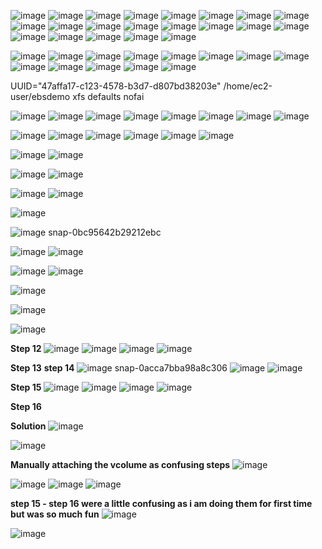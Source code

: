 ![image](https://github.com/user-attachments/assets/b26dea0f-7e02-45ee-95f1-a4d3c294207b)
![image](https://github.com/user-attachments/assets/e4399c86-3806-4487-a980-fb629db6394c)
![image](https://github.com/user-attachments/assets/25f9da20-2eec-4d8c-a8da-b5f462257046)
![image](https://github.com/user-attachments/assets/0c2b8a6a-1b91-4d2c-bc16-e456cb847ac5)
![image](https://github.com/user-attachments/assets/21731f6f-361d-41bc-a1d2-e1c901974bd0)
![image](https://github.com/user-attachments/assets/6e6ee672-a4e7-4afc-9115-f8410bfc6f09)
![image](https://github.com/user-attachments/assets/de5196b8-c38d-417a-ba12-6c9a213aaa94)
![image](https://github.com/user-attachments/assets/2abeb285-4274-4dbf-836b-d978442e0e13)
![image](https://github.com/user-attachments/assets/d0fb0b55-7251-454c-8b03-f38d5a0cc879)
![image](https://github.com/user-attachments/assets/4307a9e0-7a0a-42ab-a0ff-370e8296d409)
![image](https://github.com/user-attachments/assets/37bb147c-be69-40d9-9aaf-d219ef82e8ba)
![image](https://github.com/user-attachments/assets/5d0432e1-eb22-4242-85e1-e6d9f6e6bf6c)
![image](https://github.com/user-attachments/assets/0acb9df8-b7b5-4d9a-8e20-94f5fa2ed661)
![image](https://github.com/user-attachments/assets/3611e3fe-adbc-42cc-b0bc-de8859ed5268)
![image](https://github.com/user-attachments/assets/bed46afd-7e47-4434-991a-23d00d1f764b)
![image](https://github.com/user-attachments/assets/2c092495-6eee-4377-8285-f9a33326657e)
![image](https://github.com/user-attachments/assets/68d8a60a-44a2-4389-8431-1f29a8d447f0)
![image](https://github.com/user-attachments/assets/aa0503b1-502c-4aef-9a39-ddc3f130c52f)
![image](https://github.com/user-attachments/assets/4650a4a4-dfac-4013-b510-26fd619fe60c)
![image](https://github.com/user-attachments/assets/e239a0a7-351a-43dc-a077-93708041a3a2)
![image](https://github.com/user-attachments/assets/e9ed2cab-d5ab-41c7-a5a4-d25a2d32f485)

![image](https://github.com/user-attachments/assets/378257af-9b21-4012-a706-66056035b9cc)
![image](https://github.com/user-attachments/assets/9937b65d-ae81-4911-ac43-da97a2f0fff4)
![image](https://github.com/user-attachments/assets/4ddc3f35-9ac1-4b92-ac2b-41e3b689feb9)
![image](https://github.com/user-attachments/assets/3ab6f16d-5d4d-4ecd-8bb7-47994d535f9b)
![image](https://github.com/user-attachments/assets/89030563-b7dd-42ed-a06d-f877fe91ad4f)
![image](https://github.com/user-attachments/assets/8dba134d-ddb8-416f-beaf-e69475492c4a)
![image](https://github.com/user-attachments/assets/f045f01d-cd87-47c2-a2ed-75ee7b0bb84a)
![image](https://github.com/user-attachments/assets/d0ec0cdf-65c7-406e-b8db-d20ecf8ba4a0)
![image](https://github.com/user-attachments/assets/06495120-3595-46f2-a3f2-dbef077f43b2)
![image](https://github.com/user-attachments/assets/741b373f-da3a-44d8-a421-0567685e0d97)
![image](https://github.com/user-attachments/assets/a7024bed-412a-4884-9dc6-5863fe3f9b2d)
![image](https://github.com/user-attachments/assets/e759fbd7-55a0-4a2d-95f4-7c0839567f79)
![image](https://github.com/user-attachments/assets/d8e709ca-0b25-4cd7-922c-78e9c216b117)

UUID="47affa17-c123-4578-b3d7-d807bd38203e" /home/ec2-user/ebsdemo xfs defaults nofai

![image](https://github.com/user-attachments/assets/4321b4c5-c883-4fd5-ab82-c4aa4dcdf452)
![image](https://github.com/user-attachments/assets/9ef015f0-2596-4bb9-9627-64a93758457c)
![image](https://github.com/user-attachments/assets/724587dc-9072-4f9f-9cd4-5723dd2ead55)
![image](https://github.com/user-attachments/assets/1e92f638-fcea-473a-aea4-82c5a5a9bc1b)
![image](https://github.com/user-attachments/assets/2cd238c9-e43d-40ae-a710-28a4738d60b6)
![image](https://github.com/user-attachments/assets/b7bd5d31-ce08-409b-a2a5-84529aa4d962)
![image](https://github.com/user-attachments/assets/865bed85-84b7-426c-adda-2ea3907a1b88)
![image](https://github.com/user-attachments/assets/113b7b74-cae7-419b-9bc9-c5ff60fabdb7)

![image](https://github.com/user-attachments/assets/a078aa1a-94c7-4d94-bbc2-cb5d8ed8efa7)
![image](https://github.com/user-attachments/assets/4772581d-923f-4880-af5c-780c0aec31d9)
![image](https://github.com/user-attachments/assets/7c2572fc-ae00-459a-a2df-cc1fa3a79040)
![image](https://github.com/user-attachments/assets/53510a56-e639-4788-9717-a4cf37f19a12)
![image](https://github.com/user-attachments/assets/3244b1eb-d04d-460f-b0d4-fd71e8052d1c)
![image](https://github.com/user-attachments/assets/85f32d18-bbbd-485c-9f67-293725de342c)

![image](https://github.com/user-attachments/assets/9ac2432f-0bbc-41b3-b350-89ad83cd59f0)
![image](https://github.com/user-attachments/assets/4e2b881c-4329-4022-bf55-ed887dceb49e)

![image](https://github.com/user-attachments/assets/947c8f85-b70b-435b-ad88-7ce866849045)
![image](https://github.com/user-attachments/assets/32fb7e7e-b90d-4ddc-b829-efbf508ec203)

![image](https://github.com/user-attachments/assets/0bfee84a-55cb-4141-85f8-a7821125bdec)
![image](https://github.com/user-attachments/assets/ae5d8b1d-dd53-462d-bcfa-e62505569148)

![image](https://github.com/user-attachments/assets/107ecc69-19da-4bdf-a96f-7f3e2918eed4)

![image](https://github.com/user-attachments/assets/1a355f09-6e80-4d0b-a27c-db3448674a35)
snap-0bc95642b29212ebc

![image](https://github.com/user-attachments/assets/a2aad0b6-2061-4fa9-a185-614b8514f341)
![image](https://github.com/user-attachments/assets/8d7f9b85-2f81-466c-bcd8-1b4d3d93ec14)

![image](https://github.com/user-attachments/assets/a35a52ac-100d-4347-a0d8-7ec6a6af9f00)
![image](https://github.com/user-attachments/assets/d175f626-1f9e-4f14-8cf3-fb67115c7e14)

![image](https://github.com/user-attachments/assets/7cd03c7b-0313-4cb6-9ae6-12d8fe683ea9)

![image](https://github.com/user-attachments/assets/651c310b-8fc5-4af6-8d0c-ccd722f27506)

![image](https://github.com/user-attachments/assets/910fce6d-2cde-4a77-8ef6-4a5a0f43b64f)


**Step 12**
![image](https://github.com/user-attachments/assets/18b11d24-d349-4411-a9bf-65018922fb79)
![image](https://github.com/user-attachments/assets/7ba06a76-287f-4627-8cc1-d52a1c322856)
![image](https://github.com/user-attachments/assets/a5cc5463-90fe-485c-ab48-f5a454ef593e)
![image](https://github.com/user-attachments/assets/818dc027-18c2-4dcd-ab60-bfa7dd399a10)

**Step 13**
**step 14**
![image](https://github.com/user-attachments/assets/207afc2b-939b-421e-9d66-0135b980c34b)
snap-0acca7bba98a8c306
![image](https://github.com/user-attachments/assets/209c6038-7a52-486d-84f7-b5b967e46cb8)
![image](https://github.com/user-attachments/assets/86227d65-16fd-4c10-9e52-9a5051053449)

**Step 15**
![image](https://github.com/user-attachments/assets/8c5695aa-afaf-4d53-a429-2b231dd91814)
![image](https://github.com/user-attachments/assets/784194d5-26e5-492e-ab62-28bcc3cb3c51)
![image](https://github.com/user-attachments/assets/d2f69df6-be57-4062-9cb4-f16ca6b6b999)
![image](https://github.com/user-attachments/assets/9dc91a3f-1ecc-412e-94b9-b3dd31a6dba5)

**Step 16**

**Solution**
![image](https://github.com/user-attachments/assets/d343cdf4-48f8-4a79-adbe-20d75a19d929)

![image](https://github.com/user-attachments/assets/01bb5b3f-07e0-47f9-abfe-c86478ae26ce)

**Manually attaching the vcolume as confusing steps**
![image](https://github.com/user-attachments/assets/c8258280-ce35-487b-a2ba-f3b5e1d7c2e0)

![image](https://github.com/user-attachments/assets/928e8c6e-501a-4e2d-9bca-d66a0055d1fb)
![image](https://github.com/user-attachments/assets/9078462a-3d21-478d-8bd5-d01d8c14aa1d)
![image](https://github.com/user-attachments/assets/076fe0c2-5853-4b3a-b3e8-374bcb70bb70)

**step 15 - step 16 were a little confusing as i am doing them for first time but was so much fun**
![image](https://github.com/user-attachments/assets/ddb67539-cbaf-4310-b462-973c40e0bca1)

![image](https://github.com/user-attachments/assets/ea5f5e8e-1111-4811-9b11-34cda0753e18)


